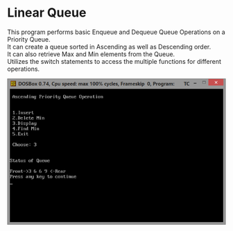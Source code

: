 # Linear Queue
  
This program performs basic Enqueue and Dequeue Queue Operations on a Priority Queue.  
It can create a queue sorted in Ascending as well as Descending order.  
It can also retrieve Max and Min elements from the Queue.  
Utilizes the switch statements to access the multiple functions for different operations.

![First Screenshot](https://github.com/LordZed400/Queue-Operation/blob/master/Priority%20Queue/Screenshots/Screenshot-4.png "Screenshot 1")

